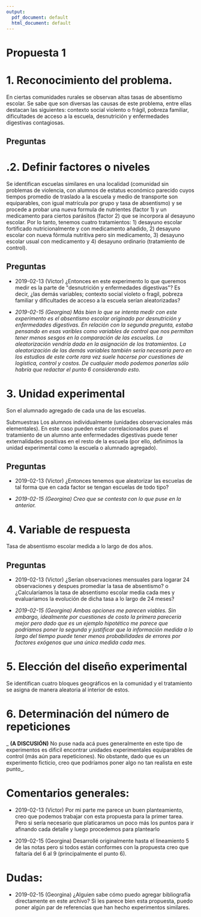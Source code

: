 ```yaml
---
output:
  pdf_document: default
  html_document: default
---
```

Propuesta 1
===================================

# 1. Reconocimiento del problema.
En ciertas comunidades rurales se observan altas tasas de absentismo escolar. Se sabe que son diversas las causas de este problema, entre ellas destacan las siguientes: contexto social violento o frágil, pobreza familiar, dificultades de acceso a la escuela, desnutrición y enfermedades digestivas contagiosas.

## Preguntas

# .2. Definir factores o niveles
Se identifican escuelas similares en una localidad (comunidad sin problemas de violencia, con alumnos de estatus económico parecido cuyos tiempos promedio de traslado a la escuela y medio de transporte son equiparables, con igual matrícula por grupo y tasa de absentismo) y se procede a probar una nueva formula de nutrientes (factor 1) y un medicamento para ciertos parásitos (factor 2) que se incorpora al desayuno escolar. Por lo tanto, tenemos cuatro tratamientos: 1) desayuno escolar fortificado nutricionalmente y con medicamento añadido, 2) desayuno escolar con nueva fórmula nutritiva pero sin medicamento, 3) desayuno escolar usual con medicamento y 4) desayuno ordinario (tratamiento de control).
	
## Preguntas
- 2019-02-13 (Víctor) ¿Entonces en este experimento lo que queremos medir es la parte de "desnutrición y enfermedades digestivas"? Es decir, ¿las demás variables; contexto social violeto o fragil, pobreza familiar y dificultades de acceso a la escuela serían aleatorizadas?

+ _2019-02-15 (Georgina) Más bien lo que se intenta medir con este experimento es el absentismo escolar originado por desnutrición y enfermedades digestivas. En relación con la segunda pregunta, estaba pensando en esas varibles como variables de control que nos permitan tener menos sesgos en la comparación de las escuelas. La aleatorización vendría dada en la asignación de los tratamientos. La aleatorización de las demás variables también sería necesaria pero en los estudios de este corte rara vez suele hacerse por cuestiones de logística, control y costos. De cualquier modo podemos ponerlas sólo habría que redactar el punto 6 considerando esto._

# 3. Unidad experimental
Son el alumnado agregado de cada una de las escuelas.

Submuestras
Los alumnos individualmente (unidades observacionales más elementales).
En este caso pueden estar correlacionados pues el tratamiento de un alumno ante enfermedades digestivas puede tener externalidades positivas en el resto de la escuela (por ello, definimos la unidad experimental como la escuela o alumnado agregado).

## Preguntas
- 2019-02-13 (Víctor)  ¿Entonces tenemos que aleatorizar las escuelas de tal forma que en cada factor se tengan escuelas de todo tipo?

+ _2019-02-15 (Georgina) Creo que se contesta con lo que puse en la anterior._

# 4. Variable de respuesta
Tasa de absentismo escolar medida a lo largo de dos años. 

## Preguntas
- 2019-02-13 (Víctor)  ¿Serían observaciones mensuales para logarar 24 observaciones y despues promediar la tasa de absentismo? o ¿Calcularíamos la tasa de absentismo escolar media cada mes y evaluariamos la evolución de dicha tasa a lo largo de 24 meses?

+ _2019-02-15 (Georgina) Ambas opciones me parecen viables. Sin embargo, idealmente por cuestiones de costo la primera parecería mejor pero dado que es un ejemplo hipotético me parece que podríamos poner la segunda y justificar que la información medida a lo largo del tiempo puede tener menos probabilidades de errores por factores exógenos que una única medida cada mes._

# 5. Elección del diseño experimental
Se identifican cuatro bloques geográficos en la comunidad y el tratamiento se asigna de manera aleatoria al interior de estos. 

# 6. Determinación del número de repeticiones
_ **(A DISCUSIÓN)** No puse nada acá pues generalmente en este tipo de experimentos es dificil encontrar unidades experimentales equiparables de control (más aún para repeticiones). No obstante, dado que es un experimento ficticio, creo que podríamos poner algo no tan realista en este punto_.

# Comentarios generales:
- 2019-02-13 (Víctor) Por mi parte me parece un buen planteamiento, creo que podemos trabajar con esta propuesta para la primer tarea. Pero si sería necesario que platicaramos un poco más los puntos para ir afinando cada detalle y luego procedemos para plantearlo

- 2019-02-15 (Georgina) Desarrollé originalmente hasta el lineamiento 5 de las notas pero si todos están conformes con la propuesta creo que faltaría del 6 al 9 (principalmente el punto 6).

# Dudas:

- 2019-02-15 (Georgina) ¿Alguien sabe cómo puedo agregar bibliografía directamente en este archivo? Si les parece bien esta propuesta, puedo poner algún par de referencias que han hecho experimentos similares.  